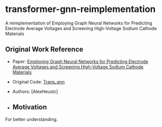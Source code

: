 # transformer-gnn-reimplementation
A reimplementation of Employing Graph Neural Networks for Predicting Electrode Average Voltages and Screening High-Voltage Sodium Cathode Materials



## Original Work Reference
- Paper: [Employing Graph Neural Networks for Predicting Electrode Average Voltages and Screening High-Voltage Sodium Cathode Materials](https://doi.org/10.1021/acsami.4c00624) 
- Original Code: [Trans_gnn](https://github.com/AlexHeustc/TransformerGNN/tree/ccf8cec781a5092326734befccebd4a4549d998f/Trans_gnn)
- Authors: [AlexHeustc]

- ## Motivation
For better understanding.


